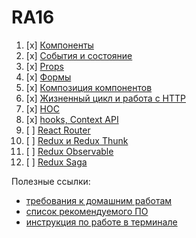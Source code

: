 # RA16

1. [x] [Компоненты](components)
1. [x] [События и состояние](events-state)
1. [x] [Props](props)
1. [x] [Формы](forms)
1. [x] [Композиция компонентов](composition)
1. [x] [Жизненный цикл и работа с HTTP](lifecycle-http)
1. [x] [HOC](hoc)
1. [x] [hooks, Context API](hooks-context)
1. [ ] [React Router](router)
1. [ ] [Redux и Redux Thunk](redux)
1. [ ] [Redux Observable](observable)
1. [ ] [Redux Saga](saga)

Полезные ссылки:
* [требования к домашним работам](requirements.md)
* [список рекомендуемого ПО](software.md)
* [инструкция по работе в терминале](terminal.md)
